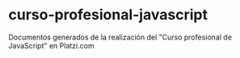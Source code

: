 # curso-profesional-javascript
Documentos generados de la realización del "Curso profesional de JavaScript" en Platzi.com
